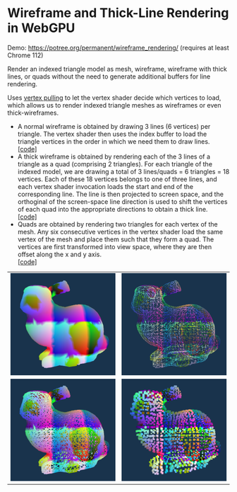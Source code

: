 
# Wireframe and Thick-Line Rendering in WebGPU

Demo: https://potree.org/permanent/wireframe_rendering/ (requires at least Chrome 112)

Render an indexed triangle model as mesh, wireframe, wireframe with thick lines, or quads
without the need to generate additional buffers for line rendering.

Uses <a href="https://xeolabs.com/pdfs/OpenGLInsights.pdf">vertex pulling</a> to let the vertex shader 
decide which vertices to load, which allows us to render indexed triangle meshes as wireframes or even thick-wireframes.

<ul>
	<li>A normal wireframe is obtained by drawing 3 lines (6 vertices) per triangle. 
		The vertex shader then uses the index buffer to load the triangle vertices in the order in which we need them to draw lines.
		<br>
		<a href="https://github.com/m-schuetz/webgpu_wireframe_thicklines/blob/master/renderWireframe.js">[code]</a>
	</li>
	<li>
		A thick wireframe is obtained by rendering each of the 3 lines of a triangle as a quad (comprising 2 triangles).
		For each triangle of the indexed model, we are drawing a total of 3 lines/quads = 6 triangles = 18 vertices.
		Each of these 18 vertices belongs to one of three lines, 
		and each vertex shader invocation loads the start and end of the corresponding line. The line is then projected to 
		screen space, and the orthoginal of the screen-space line direction is used to shift the vertices of each quad into the appropriate directions 
		to obtain a thick line.
		<br>
		<a href="https://github.com/m-schuetz/webgpu_wireframe_thicklines/blob/master/renderWireframeThick.js">[code]</a>
	</li>
	<li>
		Quads are obtained by rendering two triangles for each vertex of the mesh. Any six consecutive vertices in the vertex shader load the same vertex of the mesh and place them such that they form a quad. The vertices are first transformed into view space, where they are then offset along the x and y axis.
		<br>
		<a href="https://github.com/m-schuetz/webgpu_wireframe_thicklines/blob/master/renderQuad.js">[code]</a>
	</li>
</ul>


<table>
	<tr>
		<td><img src="screenshot_mesh.png"></td>
		<td><img src="screenshot_wireframe.png"></td>
	</tr>
	<tr>
		<td><img src="screenshot_wireframe_thick.png"></td>
		<td><img src="screenshot_quads.png"></td>
	</tr>
</table>

